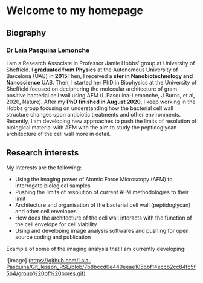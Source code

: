 # Welcome to my homepage

## Biography

### Dr Laia Pasquina Lemonche

I am a Research Associate in Professor Jamie Hobbs’ group at University of Sheffield. I **graduated from Physics** at the Autonomous University of Barcelona (UAB) in **2015**Then, I received a **ster in Nanobiotechnology and Nanoscience** UAB. Then, I started her PhD in Biophysics at the University of Sheffield focused on deciphering the molecular architecture of gram-positive bacterial cell wall using AFM (L.Pasquina-Lemonche, J.Burns, et al, 2020, Nature). After my **PhD finished in August 2020**, I keep working in the Hobbs group focusing on understanding how the bacterial cell wall structure changes upon antibiotic treatments and other environments. Recently, I am developing new approaches to push the limits of resolution of biological material with AFM with the aim to study the peptidoglycan architecture of the cell wall more in detail.


## Research interests

My interests are the following: 

- Using the imaging power of Atomic Force Microscopy (AFM) to interrogate biological samples
- Pushing the limits of resolution of current AFM methodologies to their limit
- Architecture and organisation of the bacterial cell wall (peptidoglycan) and other cell envelopes
- How does the architecture of the cell wall interacts with the function of the cell envelope for cell viability
- Using and developing image analysis softwares and pushing for open source coding and publication

Example of some of the imaging analysis that I am currently developing:

![image] (https://github.com/Laia-Pasquina/Git_lesson_RSE/blob/7b8bccd0e449eeae105bbf14eccb2cc84fc5f5b4/group%20of%20pores.gif)




